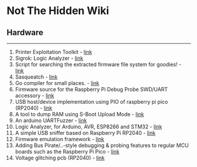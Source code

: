 # Not The Hidden Wiki

## Hardware
-----

1. Printer Exploitation Toolkit - [link](https://github.com/RUB-NDS/PRET)
2. Sigrok: Logic Analyzer - [link](https://sigrok.org/wiki/Main_Page)
3. Script for searching the extracted firmware file system for goodies! - [link](https://github.com/craigz28/firmwalker)
4. Sasqueatch - [link](https://github.com/devttys0/sasquatch)
5. Go compiler for small places. - [link](https://github.com/tinygo-org/tinygo)
6. Firmware source for the Raspberry Pi Debug Probe SWD/UART accessory - [link](https://github.com/raspberrypi/debugprobe)
7. USB host/device implementation using PIO of raspberry pi pico (RP2040) - [link](https://github.com/sekigon-gonnoc/Pico-PIO-USB)
8. A tool to dump RAM using S-Boot Upload Mode - [link](https://github.com/nitayart/sboot_dump)
9. An arduino UARTFuzzer - [link](https://github.com/mdsecresearch/UARTFuzz)
10. Logic Analyzer, for Arduino, AVR, ESP8266 and STM32 - [link](https://github.com/aster94/logic-analyzer)
11. A simple USB sniffer based on Raspberry Pi RP2040 - [link](https://github.com/ataradov/usb-sniffer-lite)
12. Firmware emulation framework - [link](https://github.com/therealsaumil/emux)
13. Adding Bus Pirate/..-style debugging & probing features to regular MCU boards such as the Raspberry Pi Pico - [link](https://git.lain.faith/sys64738/DragonProbe)
14. Voltage glitching pcb (RP2040) - [link](https://git.lain.faith/sys64738/dragonzap)
